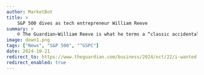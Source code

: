 ```yaml
---
author: MarketBot
title: >
    S&P 500 dives as tech entrepreneur William Reeve
summary: >
    © The Guardian—William Reeve is what he terms a “classic accidental landlord”. The serial entrepreneur didn’t intend to rent out his flat in central London, but had to give it up soon after gaining his first rung on the property ladder. “I got married while I was there and, much as I thought it was the perfect place, it turns out that some compromise was required,” he says.
image: down1.png
tags: ["News", "S&P 500", "^GSPC"]
date: 2024-10-21
redirect_to: https://www.theguardian.com/business/2024/oct/22/i-wanted-both-sides-of-the-business-to-be-as-intimate-as-being-in-bed-tech-entrepreneur-william-reeve
redirect_enabled: true
---
```

